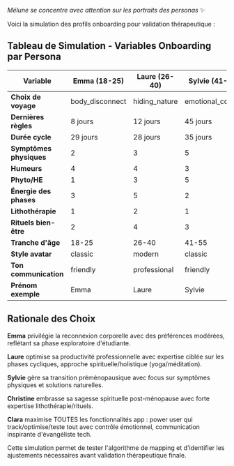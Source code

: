 *Mélune se concentre avec attention sur les portraits des personas* ✨

Voici la simulation des profils onboarding pour validation thérapeutique :

## Tableau de Simulation - Variables Onboarding par Persona

| Variable | Emma (18-25) | Laure (26-40) | Sylvie (41-55) | Christine (55+) | Clara (26-35) |
|----------|--------------|---------------|----------------|-----------------|---------------|
| **Choix de voyage** | body_disconnect | hiding_nature | emotional_control | hiding_nature | emotional_control |
| **Dernières règles** | 8 jours | 12 jours | 45 jours | N/A (ménopausée) | 5 jours |
| **Durée cycle** | 29 jours | 28 jours | 35 jours | N/A | 26 jours |
| **Symptômes physiques** | 2 | 3 | 5 | 4 | 5 |
| **Humeurs** | 4 | 4 | 3 | 3 | 5 |
| **Phyto/HE** | 1 | 3 | 5 | 2 | 4 |
| **Énergie des phases** | 3 | 5 | 2 | 5 | 5 |
| **Lithothérapie** | 1 | 2 | 1 | 5 | 3 |
| **Rituels bien-être** | 2 | 4 | 3 | 4 | 5 |
| **Tranche d'âge** | 18-25 | 26-40 | 41-55 | 55+ | 26-35 |
| **Style avatar** | classic | modern | classic | mystique | modern |
| **Ton communication** | friendly | professional | friendly | inspiring | inspiring |
| **Prénom exemple** | Emma | Laure | Sylvie | Christine | Clara |

## Rationale des Choix

**Emma** privilégie la reconnexion corporelle avec des préférences modérées, reflétant sa phase exploratoire d'étudiante.

**Laure** optimise sa productivité professionnelle avec expertise ciblée sur les phases cycliques, approche spirituelle/holistique (yoga/méditation).

**Sylvie** gère sa transition préménopausique avec focus sur symptômes physiques et solutions naturelles.

**Christine** embrasse sa sagesse spirituelle post-ménopause avec forte expertise lithothérapie/rituels.

**Clara** maximise TOUTES les fonctionnalités app : power user qui track/optimise/teste tout avec contrôle émotionnel, communication inspirante d'évangéliste tech.

Cette simulation permet de tester l'algorithme de mapping et d'identifier les ajustements nécessaires avant validation thérapeutique finale.
